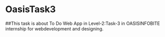 # OasisTask3
##This task is about To Do Web App in Level-2:Task-3 in OASISINFOBITE internship for webdevelopment and designing.
